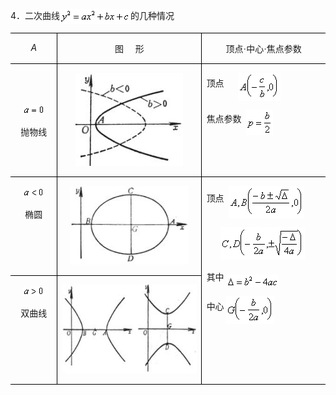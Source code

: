 <div class=Section1>
<p class=MsoNormal style='vertical-align:middle'><span lang=EN-US>4</span><span
lang=ZH-CN style='font-family:宋体_GB2312'>．二次曲线</span><span lang=EN-US><img
width=113 height=24 src="res/17e9d95da129bdd93c34fb6cc6aaaa52_5571_files/image002.gif"
u1:shapes="_x0000_i1025" align=absmiddle></span><span lang=ZH-CN
style='font-family:宋体_GB2312'>的几种情况</span></p>
<table class=MsoNormalTable border=0 cellspacing=0 cellpadding=0
 style='border-collapse:collapse'>
 <tr>
  <td width=80 valign=top style='width:60.0pt;border:none;border-top:solid windowtext 1.0pt;
  padding:0mm 5.4pt 0mm 5.4pt'>
  <p class=MsoNormal align=center style='text-align:center'><i><span
  lang=EN-US>A</span></i></p>
  </td>
  <td width=296 valign=top style='width:222.0pt;border:solid windowtext 1.0pt;
  padding:0mm 5.4pt 0mm 5.4pt'>
  <p class=MsoNormal align=center style='text-align:center'><span lang=ZH-CN
  style='font-family:宋体_GB2312'>图</span><span lang=EN-US>&nbsp;&nbsp;&nbsp;&nbsp;
  </span><span lang=ZH-CN style='font-family:宋体_GB2312'>形</span></p>
  </td>
  <td width=248 valign=top style='width:186.0pt;border:none;border-top:solid windowtext 1.0pt;
  padding:0mm 5.4pt 0mm 5.4pt'>
  <p class=MsoNormal align=center style='text-align:center'><span lang=ZH-CN
  style='font-family:宋体_GB2312'>顶点·中心·焦点参数</span></p>
  </td>
 </tr>
 <tr>
  <td width=80 style='width:60.0pt;border:none;border-top:solid windowtext 1.0pt;
  padding:0mm 5.4pt 0mm 5.4pt'>
  <p class=MsoNormal align=center style='text-align:center'><sub><span
  lang=EN-US><img width=35 height=15
  src="res/17e9d95da129bdd93c34fb6cc6aaaa52_5571_files/image004.gif" u1:shapes="_x0000_i1026"></span></sub></p>
  <p class=MsoNormal align=center style='text-align:center'><span lang=ZH-CN
  style='font-family:宋体_GB2312'>抛物线</span></p>
  </td>
  <td width=296 valign=top style='width:222.0pt;border:solid windowtext 1.0pt;
  border-top:none;padding:0mm 5.4pt 0mm 5.4pt'>
  <p class=MsoNormal align=center style='text-align:center'><span lang=EN-US><img
  width=172 height=149 src="res/17e9d95da129bdd93c34fb6cc6aaaa52_5571_files/image006.jpg"
  u1:shapes="_x0000_i1027"></span></p>
  </td>
  <td width=248 valign=top style='width:186.0pt;border:none;border-top:solid windowtext 1.0pt;
  padding:0mm 5.4pt 0mm 5.4pt'>
  <p class=MsoNormal><span lang=ZH-CN style='font-family:宋体_GB2312'>顶点</span><span
  lang=EN-US>&nbsp;&nbsp;&nbsp;&nbsp;&nbsp; <sub><img width=68 height=45
  src="res/17e9d95da129bdd93c34fb6cc6aaaa52_5571_files/image008.gif" u1:shapes="_x0000_i1028"
  align=absmiddle></sub></span></p>
  <p class=MsoNormal><span lang=ZH-CN style='font-family:宋体_GB2312'>焦点参数</span><span
  lang=EN-US>&nbsp; <sub><img width=43 height=41
  src="res/17e9d95da129bdd93c34fb6cc6aaaa52_5571_files/image010.gif" u1:shapes="_x0000_i1029"
  align=absmiddle></sub></span></p>
  </td>
 </tr>
 <tr style='height:68.6pt'>
  <td width=80 valign=top style='width:60.0pt;border:none;border-top:solid windowtext 1.0pt;
  padding:0mm 5.4pt 0mm 5.4pt;height:68.6pt'>
  <p class=MsoNormal align=center style='text-align:center'><sub><span
  lang=EN-US><img width=35 height=15
  src="res/17e9d95da129bdd93c34fb6cc6aaaa52_5571_files/image012.gif" u1:shapes="_x0000_i1030"></span></sub></p>
  <p class=MsoNormal align=center style='text-align:center'><span lang=ZH-CN
  style='font-family:宋体_GB2312'>椭圆</span></p>
  </td>
  <td width=296 valign=top style='width:222.0pt;border:solid windowtext 1.0pt;
  border-top:none;padding:0mm 5.4pt 0mm 5.4pt;height:68.6pt'>
  <p class=MsoNormal align=center style='text-align:center'><span lang=EN-US><img
  width=190 height=126 src="res/17e9d95da129bdd93c34fb6cc6aaaa52_5571_files/image014.jpg"
  u1:shapes="_x0000_i1031"></span></p>
  </td>
  <td width=248 rowspan=2 valign=top style='width:186.0pt;border-top:solid windowtext 1.0pt;
  border-left:none;border-bottom:solid windowtext 1.0pt;border-right:none;
  padding:0mm 5.4pt 0mm 5.4pt;height:68.6pt'>
  <p class=MsoNormal><span lang=ZH-CN style='font-family:宋体_GB2312'>顶点</span><span
  lang=EN-US>&nbsp; <sub><img width=121 height=52
  src="res/17e9d95da129bdd93c34fb6cc6aaaa52_5571_files/image016.gif" u1:shapes="_x0000_i1032"
  align=absmiddle></sub></span></p>
  <p class=MsoNormal><span lang=EN-US>&nbsp;&nbsp;&nbsp;&nbsp;&nbsp; <sub><img
  width=135 height=52 src="res/17e9d95da129bdd93c34fb6cc6aaaa52_5571_files/image018.gif"
  u1:shapes="_x0000_i1033"></sub></span></p>
  <p class=MsoNormal><span lang=ZH-CN style='font-family:宋体_GB2312'>其中</span><span
  lang=ZH-CN> </span><sub><span lang=EN-US><img width=85 height=20
  src="res/17e9d95da129bdd93c34fb6cc6aaaa52_5571_files/image020.gif" u1:shapes="_x0000_i1042"
  align=absmiddle></span></sub></p>
  <p class=MsoNormal><span lang=ZH-CN style='font-family:宋体_GB2312'>中心</span><span
  lang=ZH-CN> </span><sub><span lang=EN-US><img width=77 height=45
  src="res/17e9d95da129bdd93c34fb6cc6aaaa52_5571_files/image022.gif" u1:shapes="_x0000_i1043"
  align=absmiddle></span></sub></p>
  </td>
 </tr>
 <tr>
  <td width=80 valign=top style='width:60.0pt;border-top:solid windowtext 1.0pt;
  border-left:none;border-bottom:solid windowtext 1.0pt;border-right:none;
  padding:0mm 5.4pt 0mm 5.4pt'>
  <p class=MsoNormal align=center style='text-align:center'><sub><span
  lang=EN-US><img width=35 height=15
  src="res/17e9d95da129bdd93c34fb6cc6aaaa52_5571_files/image024.gif" u1:shapes="_x0000_i1044"></span></sub></p>
  <p class=MsoNormal align=center style='text-align:center'><span lang=ZH-CN
  style='font-family:宋体_GB2312'>双曲线</span></p>
  </td>
  <td width=296 valign=top style='width:222.0pt;border:solid windowtext 1.0pt;
  border-top:none;padding:0mm 5.4pt 0mm 5.4pt'>
  <p class=MsoNormal><span lang=EN-US><img width=287 height=142
  src="res/17e9d95da129bdd93c34fb6cc6aaaa52_5571_files/image026.jpg" u1:shapes="_x0000_i1045"></span></p>
  </td>
 </tr>
</table>
<p class=MsoNormal align=left style='margin:0mm;margin-bottom:.0001pt;
text-align:left'><span lang=EN-US style='font-family:宋体'>&nbsp;</span></p>
</div>